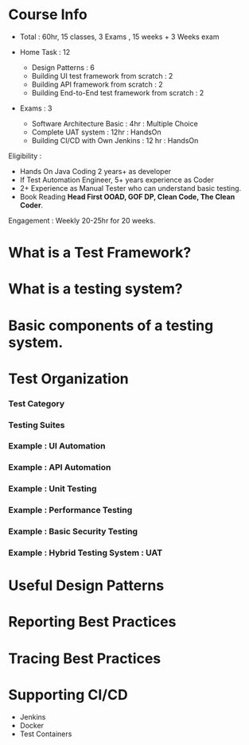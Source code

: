 
# Course Info
- Total : 60hr, 15 classes, 3 Exams , 15 weeks + 3 Weeks exam
  
- Home Task : 12
  - Design Patterns : 6 
  - Building UI test framework from scratch : 2
  - Building API framework from scratch : 2
  - Building End-to-End test framework from scratch : 2

- Exams : 3
    - Software Architecture Basic : 4hr : Multiple Choice
    - Complete UAT system : 12hr : HandsOn
    - Building CI/CD with Own Jenkins : 12 hr : HandsOn
    
Eligibility : 
- Hands On Java Coding 2 years+ as developer 
- If Test Automation Engineer, 5+ years experience as Coder
- 2+ Experience as Manual Tester who can understand basic testing. 
- Book Reading **Head First OOAD, GOF DP, Clean Code, The Clean Coder**.  

Engagement : Weekly 20-25hr for 20 weeks.  

# What is a Test Framework?

# What is a testing system?

# Basic components of a testing system. 

# Test Organization 

### Test Category 

### Testing Suites

### Example : UI Automation

### Example : API Automation

### Example : Unit Testing

### Example : Performance Testing

### Example : Basic Security Testing

### Example : Hybrid Testing System : UAT

# Useful Design Patterns 

# Reporting Best Practices

# Tracing Best Practices 

# Supporting CI/CD
- Jenkins
- Docker
- Test Containers 
